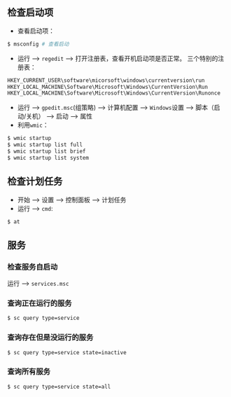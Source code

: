 ## 检查启动项

* 查看启动项：
```bash
$ msconfig # 查看启动
```
* 运行 --> `regedit` --> 打开注册表，查看开机启动项是否正常。
三个特别的注册表：
```bash
HKEY_CURRENT_USER\software\micorsoft\windows\currentversion\run 
HKEY_LOCAL_MACHINE\Software\Microsoft\Windows\CurrentVersion\Run 
HKEY_LOCAL_MACHINE\Software\Microsoft\Windows\CurrentVersion\Runonce
```
* 运行 --> `gpedit.msc`(组策略) --> 计算机配置 --> `Windows`设置 --> 脚本（启动/关机） --> 启动 --> 属性
* 利用`wmic`：
```bash
$ wmic startup
$ wmic startup list full
$ wmic startup list brief
$ wmic startup list system
```

## 检查计划任务
* 开始 --> 设置 --> 控制面板 --> 计划任务
* 运行 --> `cmd`:
```bash
$ at
```

## 服务

### 检查服务自启动

运行 --> `services.msc`

### 查询正在运行的服务

```bash
$ sc query type=service
```

### 查询存在但是没运行的服务

```bash
$ sc query type=service state=inactive
```
### 查询所有服务
```bash
$ sc query type=service state=all
```